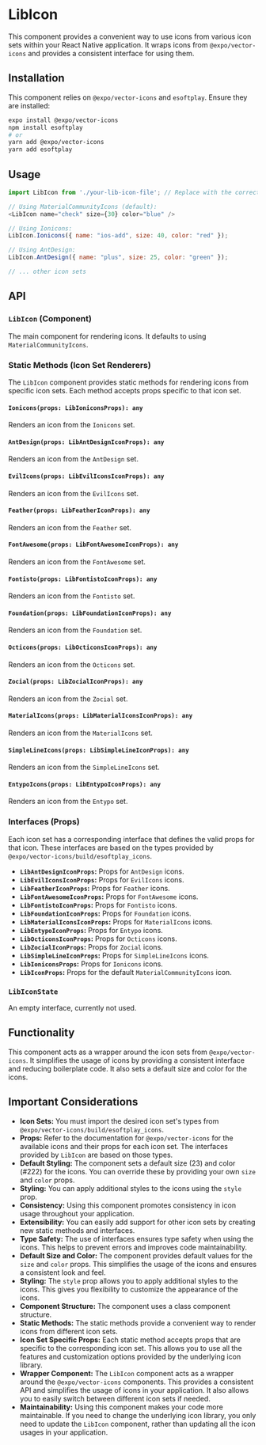 # LibIcon

This component provides a convenient way to use icons from various icon sets within your React Native application. It wraps icons from `@expo/vector-icons` and provides a consistent interface for using them.

## Installation

This component relies on `@expo/vector-icons` and `esoftplay`. Ensure they are installed:

```bash
expo install @expo/vector-icons
npm install esoftplay
# or
yarn add @expo/vector-icons
yarn add esoftplay
```

## Usage

```javascript
import LibIcon from './your-lib-icon-file'; // Replace with the correct path

// Using MaterialCommunityIcons (default):
<LibIcon name="check" size={30} color="blue" />

// Using Ionicons:
LibIcon.Ionicons({ name: "ios-add", size: 40, color: "red" });

// Using AntDesign:
LibIcon.AntDesign({ name: "plus", size: 25, color: "green" });

// ... other icon sets
```

## API

### `LibIcon` (Component)

The main component for rendering icons.  It defaults to using `MaterialCommunityIcons`.

### Static Methods (Icon Set Renderers)

The `LibIcon` component provides static methods for rendering icons from specific icon sets.  Each method accepts props specific to that icon set.

#### **`Ionicons(props: LibIoniconsProps): any`**
Renders an icon from the `Ionicons` set.
#### **`AntDesign(props: LibAntDesignIconProps): any`**
Renders an icon from the `AntDesign` set.
#### **`EvilIcons(props: LibEvilIconsIconProps): any`**
Renders an icon from the `EvilIcons` set.
#### **`Feather(props: LibFeatherIconProps): any`**
Renders an icon from the `Feather` set.
#### **`FontAwesome(props: LibFontAwesomeIconProps): any`**
Renders an icon from the `FontAwesome` set.
#### **`Fontisto(props: LibFontistoIconProps): any`**
Renders an icon from the `Fontisto` set.
#### **`Foundation(props: LibFoundationIconProps): any`**
Renders an icon from the `Foundation` set.
#### **`Octicons(props: LibOcticonsIconProps): any`**
Renders an icon from the `Octicons` set.
#### **`Zocial(props: LibZocialIconProps): any`**
Renders an icon from the `Zocial` set.
#### **`MaterialIcons(props: LibMaterialIconsIconProps): any`**
Renders an icon from the `MaterialIcons` set.
#### **`SimpleLineIcons(props: LibSimpleLineIconProps): any`**
Renders an icon from the `SimpleLineIcons` set.
#### **`EntypoIcons(props: LibEntypoIconProps): any`**
Renders an icon from the `Entypo` set.

### Interfaces (Props)

Each icon set has a corresponding interface that defines the valid props for that icon.  These interfaces are based on the types provided by `@expo/vector-icons/build/esoftplay_icons`.

*   **`LibAntDesignIconProps`:** Props for `AntDesign` icons.
*   **`LibEvilIconsIconProps`:** Props for `EvilIcons` icons.
*   **`LibFeatherIconProps`:** Props for `Feather` icons.
*   **`LibFontAwesomeIconProps`:** Props for `FontAwesome` icons.
*   **`LibFontistoIconProps`:** Props for `Fontisto` icons.
*   **`LibFoundationIconProps`:** Props for `Foundation` icons.
*   **`LibMaterialIconsIconProps`:** Props for `MaterialIcons` icons.
*   **`LibEntypoIconProps`:** Props for `Entypo` icons.
*   **`LibOcticonsIconProps`:** Props for `Octicons` icons.
*   **`LibZocialIconProps`:** Props for `Zocial` icons.
*   **`LibSimpleLineIconProps`:** Props for `SimpleLineIcons` icons.
*   **`LibIoniconsProps`:** Props for `Ionicons` icons.
*   **`LibIconProps`:** Props for the default `MaterialCommunityIcons` icon.

### `LibIconState`

An empty interface, currently not used.

## Functionality

This component acts as a wrapper around the icon sets from `@expo/vector-icons`. It simplifies the usage of icons by providing a consistent interface and reducing boilerplate code.  It also sets a default size and color for the icons.

## Important Considerations

*   **Icon Sets:**  You must import the desired icon set's types from `@expo/vector-icons/build/esoftplay_icons`.
*   **Props:**  Refer to the documentation for `@expo/vector-icons` for the available icons and their props for each icon set.  The interfaces provided by `LibIcon` are based on those types.
*   **Default Styling:** The component sets a default size (23) and color (#222) for the icons.  You can override these by providing your own `size` and `color` props.
*   **Styling:**  You can apply additional styles to the icons using the `style` prop.
*   **Consistency:** Using this component promotes consistency in icon usage throughout your application.
*   **Extensibility:**  You can easily add support for other icon sets by creating new static methods and interfaces.
* **Type Safety:** The use of interfaces ensures type safety when using the icons.  This helps to prevent errors and improves code maintainability.
* **Default Size and Color:** The component provides default values for the `size` and `color` props.  This simplifies the usage of the icons and ensures a consistent look and feel.
* **Styling:**  The `style` prop allows you to apply additional styles to the icons.  This gives you flexibility to customize the appearance of the icons.
* **Component Structure:** The component uses a class component structure.
* **Static Methods:** The static methods provide a convenient way to render icons from different icon sets.
* **Icon Set Specific Props:** Each static method accepts props that are specific to the corresponding icon set.  This allows you to use all the features and customization options provided by the underlying icon library.
* **Wrapper Component:** The `LibIcon` component acts as a wrapper around the `@expo/vector-icons` components.  This provides a consistent API and simplifies the usage of icons in your application.  It also allows you to easily switch between different icon sets if needed.
* **Maintainability:**  Using this component makes your code more maintainable.  If you need to change the underlying icon library, you only need to update the `LibIcon` component, rather than updating all the icon usages in your application.